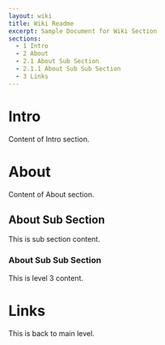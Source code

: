 ```yaml
---
layout: wiki
title: Wiki Readme
excerpt: Sample Document for Wiki Section
sections:
  - 1 Intro
  - 2 About
  - 2.1 About Sub Section
  - 2.1.1 About Sub Sub Section
  - 3 Links
---
```


# <a id="1-Intro"></a> Intro

Content of Intro section.


# <a id="2-About"></a> About

Content of About section.

## About Sub Section

This is sub section content.

### About Sub Sub Section

This is level 3 content.


# <a id="3-Links"></a> Links

This is back to main level.
